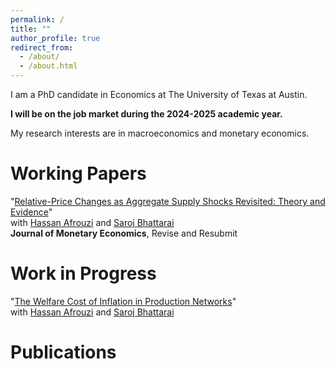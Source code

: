 ```yaml
---
permalink: /
title: ""
author_profile: true
redirect_from: 
  - /about/
  - /about.html
---
```

I am a PhD candidate in Economics at The University of Texas at Austin. 

**I will be on the job market during the 2024-2025 academic year.** 

My research interests are in macroeconomics and monetary economics.

# Working Papers
"[Relative-Price Changes as Aggregate Supply Shocks Revisited: Theory and Evidence](https://afrouzi.com/abw_relative_prices.pdf)" <br>
with [Hassan Afrouzi](https://afrouzi.com/) and [Saroj Bhattarai](https://sites.google.com/site/bhattaraisaroj/home) <br>
**Journal of Monetary Economics**, Revise and Resubmit

# Work in Progress 
"[The Welfare Cost of Inflation in Production Networks](https://afrouzi.com/abw_slides.pdf)" <br>
with [Hassan Afrouzi](https://afrouzi.com/) and [Saroj Bhattarai](https://sites.google.com/site/bhattaraisaroj/home) <br>

# Publications







